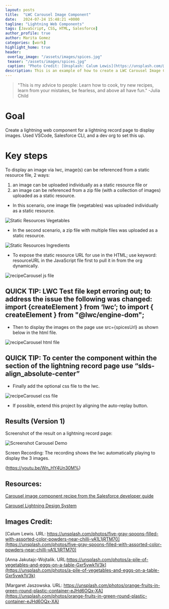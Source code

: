 ```yaml
---
layout: posts
title:  "LWC Carousel Image Component"
date:   2024-07-24 15:48:21 +0000
tagline: "Lightning Web Components"
tags: [JavaScript, CSS, HTML, Salesforce]
author_profile: true
author: Marita Gomez
categories: [work]
highlight_home: true
header:
 overlay_image: "/assets/images/spices.jpg"
 teaser: "/assets/images/spices.jpg"
 caption: "Photo Credit: [Unsplash: Calum Lewis](https://unsplash.com/@calumlewis)"
description: This is an example of how to create a LWC Carousel Image Component
---
```

>"This is my advice to people: Learn how to cook, try new recipes, learn from your mistakes, be fearless, and above all have fun."
-Julia Child

# Goal

Create a lightning web component for a lightning record page to display images. Used VSCode, Salesforce CLI, and a dev org to set this up.

# Key steps

To display an image via lwc, image(s) can be referenced from a static resource file, 2 ways:
1. an image can be uploaded individually as a static resource file or 
2. an image can be referenced from a zip file (with a collection of images) uploaded as a static resource.

* In this scenario, one image file (vegetables) was uploaded individually as a static resource.

![Static Resources Vegetables](/assets/images/StaticResourcesVegetables.png)

* In the second scenario, a zip file with multiple files was uploaded as a static resource.
    
![Static Resources Ingredients](/assets/images/StaticResourcesIngredients.png)

 * To expose the static resource URL for use in the HTML; use keyword: resourceURL in the JavaScript file first to pull it in from the org dynamically.

![recipeCarousel js file](/assets/images/recipeCarousel-js.png)

## QUICK TIP: LWC Test file kept erroring out; to address the issue the following was changed: import {createElement } from ‘lwc’; to import { createElement } from "@lwc/engine-dom";

* Then to display the images on the page use src={spicesUrl} as shown below in the html file.

![recipeCarousel html file](/assets/images/recipeCarousel-html.png)

## QUICK TIP: To center the component within the section of the lightning record page use “slds-align_absolute-center”

* Finally add the optional css file to the lwc.

![recipeCarousel css file](/assets/images/recipeCarousel-css.png)

* If possible, extend this project by aligning the auto-replay button.

## Results (Version 1)

Screenshot of the result on a lightning record page:

![Screenshot Carousel Demo](/assets/images/ScreenshotCarouselDemo.png)

Screen Recording:
The recording shows the lwc automatically playing to display the 3 images.

(https://youtu.be/Wn_HY4Un30M%)

## Resources:

[Carousel image component recipe from the Salesforce developer guide](https://developer.salesforce.com/docs/component-library/bundle/lightning-carousel-image/documentation%)

[Carousel Lightning Design System](https://www.lightningdesignsystem.com/components/carousel/)

## Images Credit:

[Calum Lewis. URL: https://unsplash.com/photos/five-gray-spoons-filled-with-assorted-color-powders-near-chilli-vA1L1jRTM70](https://unsplash.com/photos/five-gray-spoons-filled-with-assorted-color-powders-near-chilli-vA1L1jRTM70)

[Anna Jakutajc-Wojtalik. URL:https://unsplash.com/photos/a-pile-of-vegetables-and-eggs-on-a-table-Gxr5vwk1V3k](https://unsplash.com/photos/a-pile-of-vegetables-and-eggs-on-a-table-Gxr5vwk1V3k)

[Margaret Jaszowska. URL: https://unsplash.com/photos/orange-fruits-in-green-round-plastic-container-eJHd6OQx-XA](https://unsplash.com/photos/orange-fruits-in-green-round-plastic-container-eJHd6OQx-XA)